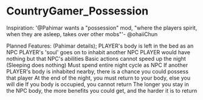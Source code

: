 CountryGamer_Possession
=======================

Inspiration:
'@Pahimar wants a "possession" mod, "where the players spirit, when they are asleep, takes over other mobs"'- @ohaiiChun

Planned Features:
    (Pahimar details);
    PLAYER's body is left in the bed as an NPC
    PLAYER's 'soul' goes on to inhabit another NPC
    PLAYER would have nothing but that NPC's abilities
    Basic actions cannot speed up the night (Sleeping does nothing)
    Must spend entire night cycle as NPC
    If another PLAYER's body is inhabited nearby, there is a chance you could possess that player
    At the end of the night, you must return to your body, else you will die
    If you body is occupied, you cannot return
    The longer you stay in the NPC body, the more benefits you could get, and the harder it is to return
    

